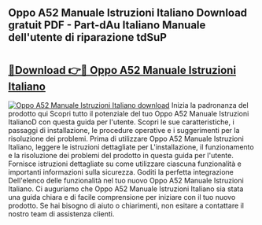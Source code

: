 ## Oppo A52 Manuale Istruzioni Italiano Download gratuit PDF - Part-dAu Italiano Manuale dell'utente di riparazione tdSuP

# <h2><a href="http://df9utk.blite.top/?on=Oppo+A52+Manuale+Istruzioni+Italiano">🔗Download 👉🔴 Oppo A52 Manuale Istruzioni Italiano</a></h2>

[![Oppo A52 Manuale Istruzioni Italiano download](https://i.imgur.com/lujVjoI.png)](http://df9utk.blite.top/?on=Oppo+A52+Manuale+Istruzioni+Italiano)
Inizia la padronanza del prodotto qui Scopri tutto il potenziale del tuo Oppo A52 Manuale Istruzioni ItalianoD con questa guida per l'utente. Scopri le sue caratteristiche, i passaggi di installazione, le procedure operative e i suggerimenti per la risoluzione dei problemi. Prima di utilizzare Oppo A52 Manuale Istruzioni Italiano, leggere le istruzioni dettagliate per L'installazione, il funzionamento e la risoluzione dei problemi del prodotto in questa guida per l'utente. Fornisce istruzioni dettagliate su come utilizzare ciascuna funzionalità e importanti informazioni sulla sicurezza. Goditi la perfetta integrazione Dell'elenco delle funzionalità nel tuo nuovo Oppo A52 Manuale Istruzioni Italiano. Ci auguriamo che Oppo A52 Manuale Istruzioni Italiano sia stata una guida chiara e di facile comprensione per iniziare con il tuo nuovo prodotto. Se hai bisogno di aiuto o chiarimenti, non esitare a contattare il nostro team di assistenza clienti.

